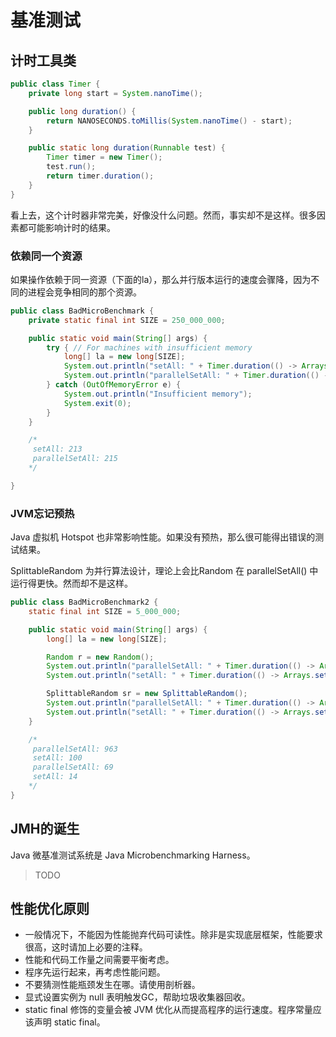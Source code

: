 # 基准测试
## 计时工具类
```java
public class Timer {
    private long start = System.nanoTime();

    public long duration() {
        return NANOSECONDS.toMillis(System.nanoTime() - start);
    }

    public static long duration(Runnable test) {
        Timer timer = new Timer();
        test.run();
        return timer.duration();
    }
}
```
看上去，这个计时器非常完美，好像没什么问题。然而，事实却不是这样。很多因素都可能影响计时的结果。

### 依赖同一个资源
如果操作依赖于同一资源（下面的la），那么并行版本运行的速度会骤降，因为不同的进程会竞争相同的那个资源。

```java
public class BadMicroBenchmark {
    private static final int SIZE = 250_000_000;

    public static void main(String[] args) {
        try { // For machines with insufficient memory
            long[] la = new long[SIZE];
            System.out.println("setAll: " + Timer.duration(() -> Arrays.setAll(la, n -> n)));
            System.out.println("parallelSetAll: " + Timer.duration(() -> Arrays.parallelSetAll(la, n -> n)));
        } catch (OutOfMemoryError e) {
            System.out.println("Insufficient memory");
            System.exit(0);
        }
    }

    /*
     setAll: 213
     parallelSetAll: 215
    */

}
```
### JVM忘记预热
Java 虚拟机 Hotspot 也非常影响性能。如果没有预热，那么很可能得出错误的测试结果。

SplittableRandom 为并行算法设计，理论上会比Random 在 parallelSetAll() 中运行得更快。然而却不是这样。

```java
public class BadMicroBenchmark2 {
    static final int SIZE = 5_000_000;

    public static void main(String[] args) {
        long[] la = new long[SIZE];

        Random r = new Random();
        System.out.println("parallelSetAll: " + Timer.duration(() -> Arrays.parallelSetAll(la, n -> r.nextLong())));
        System.out.println("setAll: " + Timer.duration(() -> Arrays.setAll(la, n -> r.nextLong())));

        SplittableRandom sr = new SplittableRandom();
        System.out.println("parallelSetAll: " + Timer.duration(() -> Arrays.parallelSetAll(la, n -> sr.nextLong())));
        System.out.println("setAll: " + Timer.duration(() -> Arrays.setAll(la, n -> sr.nextLong())));
    }

    /*
     parallelSetAll: 963
     setAll: 100
     parallelSetAll: 69
     setAll: 14
    */
}
```

## JMH的诞生
Java 微基准测试系统是 Java Microbenchmarking Harness。
>TODO

## 性能优化原则
- 一般情况下，不能因为性能抛弃代码可读性。除非是实现底层框架，性能要求很高，这时请加上必要的注释。
- 性能和代码工作量之间需要平衡考虑。
- 程序先运行起来，再考虑性能问题。
- 不要猜测性能瓶颈发生在哪。请使用剖析器。
- 显式设置实例为 null 表明触发GC，帮助垃圾收集器回收。
- static final 修饰的变量会被 JVM 优化从而提高程序的运行速度。程序常量应该声明 static final。

